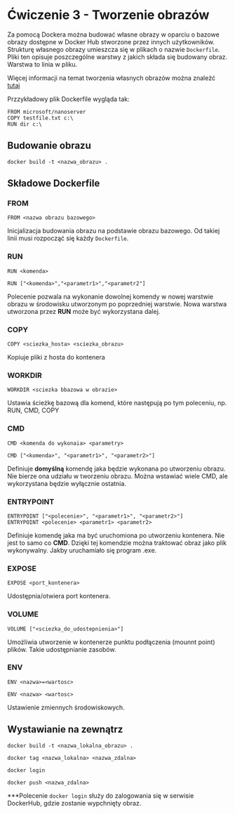 # Ćwiczenie 3 - Tworzenie obrazów
Za pomocą Dockera można budować własne obrazy w oparciu o bazowe obrazy dostępne w Docker Hub stworzone przez innych użytkowników. Strukturę własnego obrazy umieszcza się w plikach o nazwie ```Dockerfile```.
Pliki ten opisuje poszczególne warstwy z jakich składa się budowany obraz. Warstwa to linia w pliku. 

Więcej informacji na temat tworzenia własnych obrazów można znaleźć [tutaj](https://docs.docker.com/engine/reference/builder/)

Przzykładowy plik Dockerfile wygląda tak:
```
FROM microsoft/nanoserver
COPY testfile.txt c:\
RUN dir c:\
```

## Budowanie obrazu
```
docker build -t <nazwa_obrazu> .
```

## Składowe Dockerfile

### FROM
```
FROM <nazwa obrazu bazowego>
```
Inicjalizacja budowania obrazu na podstawie obrazu bazowego. Od takiej linii musi rozpocząć się każdy ```Dockerfile```.

### RUN
```
RUN <komenda>
```
```
RUN ["<komenda>","<parametr1>","<parametr2"]
```
Polecenie pozwala na wykonanie dowolnej komendy w nowej warstwie obrazu w środowisku utworzonym po poprzedniej warstwie. Nowa warstwa utworzona przez **RUN** może być wykorzystana dalej.

### COPY
```
COPY <sciezka_hosta> <sciezka_obrazu>
```
Kopiuje pliki z hosta do kontenera

### WORKDIR
```
WORKDIR <sciezka bbazowa w obrazie>
```
Ustawia ścieżkę bazową dla komend, które następują po tym poleceniu, np. RUN, CMD, COPY

### CMD
```
CMD <komenda do wykonaia> <parametry>
```
```
CMD ["<komenda>", "<parametr1>", "<parametr2>"]
```
Definiuje **domyślną** komendę jaka będzie wykonana po utworzeniu obrazu. Nie bierze ona udziału w tworzeniu obrazu. Można wstawiać wiele CMD, ale wykorzystana będzie wyłącznie ostatnia.

### ENTRYPOINT
```
ENTRYPOINT ["<polecenie>", "<parametr1>", "<parametr2>"]
ENTRYPOINT <polecenie> <parametr1> <parametr2>
```
Definiuje komendę jaka ma być uruchomiona po utworzeniu kontenera. Nie jest to samo co **CMD**. Dzięki tej komendzie można traktować obraz jako plik wykonywalny. Jakby uruchamiało się program .exe.

### EXPOSE
```
EXPOSE <port_kontenera>
```
Udostępnia/otwiera port kontenera.

### VOLUME
```
VOLUME ["<sciezka_do_udostepnienia>"]
```
Umożliwia utworzenie w kontenerze punktu podłączenia (mounnt point) plików. Takie udostępnianie zasobów.

### ENV
```
ENV <nazwa>=<wartosc>
```
```
ENV <nazwa> <wartosc>
```
Ustawienie zmiennych środowiskowych.

## Wystawianie na zewnątrz

```
docker build -t <nazwa_lokalna_obrazu> .
```
```
docker tag <nazwa_lokalna> <nazwa_zdalna>
```
```
docker login
```
```
docker push <nazwa_zdalna>
```

***Polecenie ```docker login``` służy do zalogowania się w serwisie DockerHub, gdzie zostanie wypchnięty obraz.